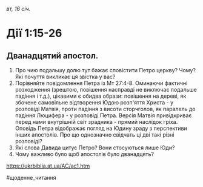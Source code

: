 
_вт, 16 січ._

# Дії 1:15-26

## Дванадцятий апостол.
1. Про чию подальшу долю тут бажає сповістити Петро церкву? Чому? Які почуття викликає ця звістка у вас?
2. Порівняйте повідомлення Петра із Мт 27:4-8. Оминаючи фактичні розходження (зрештою, повішення насправді не виключає подальше падіння і т.д.), цікавими є обидва образи: повішення на дереві, як збочене самовільне відтворення Юдою розп'яття Христа - у розповіді Матвія, проти падіння з висоти сторчголов, як паралель до падіння Люцифера - у розповіді Петра. Версія Матвія привідкриває перед нами внутрішній світ зрадника - прямий наслідок гріха. Оповідь Петра відображає погляд на Юдину зраду з перспективи інших апостолів. Про що однозначно свідчать ці дві такі різні розповіді?
3. Які слова Давида цитує Петро? Вони стосуються лише Юди?
4. Чому важливо було щоб апостолів було дванадцять?

https://ukrbiblia.at.ua/AC/ac1.htm 

#щоденне_читання
